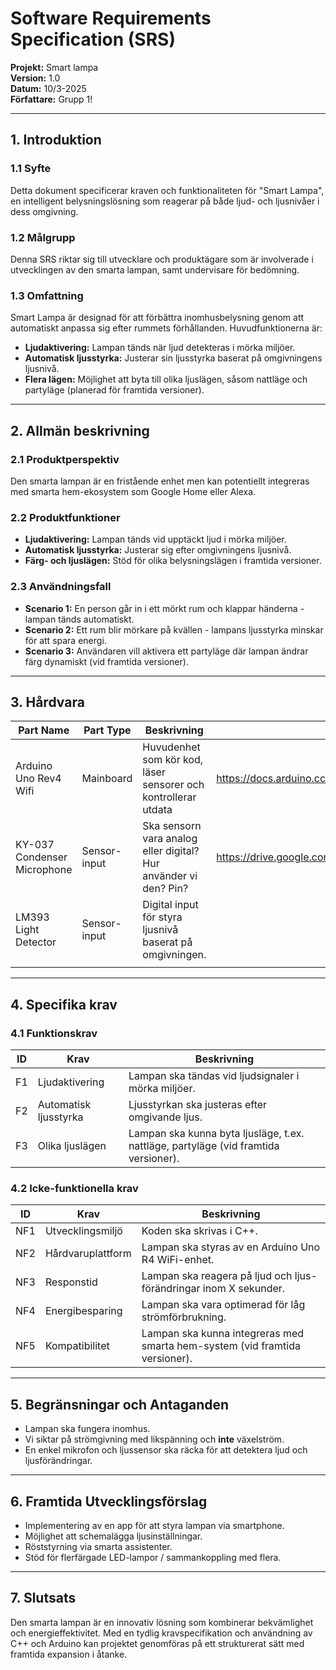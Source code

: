 # Software Requirements Specification (SRS)

**Projekt:** Smart lampa  
**Version:** 1.0  
**Datum:** 10/3-2025  
**Författare:** Grupp 1!

---

## 1. Introduktion

### 1.1 Syfte
Detta dokument specificerar kraven och funktionaliteten för "Smart Lampa", en intelligent belysningslösning som reagerar på både ljud- och ljusnivåer i dess omgivning.

### 1.2 Målgrupp
Denna SRS riktar sig till utvecklare och produktägare som är involverade i utvecklingen av den smarta lampan, samt undervisare för bedömning.

### 1.3 Omfattning
Smart Lampa är designad för att förbättra inomhusbelysning genom att automatiskt anpassa sig efter rummets förhållanden. Huvudfunktionerna är:
- **Ljudaktivering:** Lampan tänds när ljud detekteras i mörka miljöer.
- **Automatisk ljusstyrka:** Justerar sin ljusstyrka baserat på omgivningens ljusnivå.
- **Flera lägen:** Möjlighet att byta till olika ljuslägen, såsom nattläge och partyläge (planerad för framtida versioner).

---

## 2. Allmän beskrivning

### 2.1 Produktperspektiv
Den smarta lampan är en fristående enhet men kan potentiellt integreras med smarta hem-ekosystem som Google Home eller Alexa.

### 2.2 Produktfunktioner
- **Ljudaktivering:** Lampan tänds vid upptäckt ljud i mörka miljöer.
- **Automatisk ljusstyrka:** Justerar sig efter omgivningens ljusnivå.
- **Färg- och ljuslägen:** Stöd för olika belysningslägen i framtida versioner.

### 2.3 Användningsfall
- **Scenario 1:** En person går in i ett mörkt rum och klappar händerna - lampan tänds automatiskt.
- **Scenario 2:** Ett rum blir mörkare på kvällen - lampans ljusstyrka minskar för att spara energi.
- **Scenario 3:** Användaren vill aktivera ett partyläge där lampan ändrar färg dynamiskt (vid framtida versioner).

---

## 3. Hårdvara

| **Part Name**               | **Part Type**             | **Beskrivning**                                                            | **Dokumentation**                                                   |
|-----------------------------|---------------------------|----------------------------------------------------------------------------|---------------------------------------------------------------------|
| Arduino Uno Rev4 Wifi       | Mainboard                 | Huvudenhet som kör kod, läser sensorer och kontrollerar utdata             | https://docs.arduino.cc/resources/datasheets/ABX00087-datasheet.pdf |
| KY-037 Condenser Microphone | Sensor-input              | Ska sensorn vara analog eller digital? Hur använder vi den? Pin?           | https://drive.google.com/file/d/16PGgPSGamAiOMzwpldFdIGFUXAehb9Q6/  |
| LM393 Light Detector        | Sensor-input              | Digital input för styra ljusnivå baserat på omgivningen.                   |                                                                     |
|                             |                           |                                                                            |                                                                     |

---

## 4. Specifika krav

### 4.1 Funktionskrav

| **ID** | **Krav**              | **Beskrivning**                                                                     |
|--------|-----------------------|-------------------------------------------------------------------------------------|
| F1     | Ljudaktivering        | Lampan ska tändas vid ljudsignaler i mörka miljöer.                                 |
| F2     | Automatisk ljusstyrka | Ljusstyrkan ska justeras efter omgivande ljus.                                      |
| F3     | Olika ljuslägen       | Lampan ska kunna byta ljusläge, t.ex. nattläge, partyläge (vid framtida versioner). |

### 4.2 Icke-funktionella krav

| **ID** | **Krav**           | **Beskrivning**                                                               |
|--------|--------------------|-------------------------------------------------------------------------------|
| NF1    | Utvecklingsmiljö   | Koden ska skrivas i C++.                                                      |
| NF2    | Hårdvaruplattform  | Lampan ska styras av en Arduino Uno R4 WiFi-enhet.                            |
| NF3    | Responstid         | Lampan ska reagera på ljud och ljus-förändringar inom X sekunder.             |
| NF4    | Energibesparing    | Lampan ska vara optimerad för låg strömförbrukning.                           |
| NF5    | Kompatibilitet     | Lampan ska kunna integreras med smarta hem-system (vid framtida versioner).   |

---

## 5. Begränsningar och Antaganden
- Lampan ska fungera inomhus.
- Vi siktar på strömgivning med likspänning och **inte** växelström.
- En enkel mikrofon och ljussensor ska räcka för att detektera ljud och ljusförändringar.

---

## 6. Framtida Utvecklingsförslag
- Implementering av en app för att styra lampan via smartphone.
- Möjlighet att schemalägga ljusinställningar.
- Röststyrning via smarta assistenter.
- Stöd för flerfärgade LED-lampor / sammankoppling med flera.

---

## 7. Slutsats
Den smarta lampan är en innovativ lösning som kombinerar bekvämlighet och energieffektivitet. Med en tydlig kravspecifikation och användning av C++ och Arduino kan projektet genomföras på ett strukturerat sätt med framtida expansion i åtanke.
